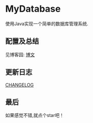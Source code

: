 # MyDatabase
使用Java实现一个简单的数据库管理系统.<br/>

## 配置及总结

见博客园:  [博文](<https://www.cnblogs.com/machi12/p/12202100.html>)<br/>

## 更新日志

[CHANGELOG](CHANGELOG.md)<br/>

## 最后

如果感觉不错,就点个star吧！

